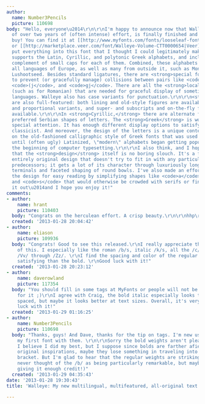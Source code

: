 ```yaml
---
author:
  name: Number3Pencils
  picture: 110698
body: "Hello, everyone\u2014\r\n\r\nI'm happy to announce now that Walleye, the culmination
  of over two years of (often intense) effort, is finally finished and available to
  buy! You can find it at [[http://www.myfonts.com/fonts/looseleaf-fonts/walleye/|MyFonts]]
  or [[http://marketplace.veer.com/font/Walleye-Volume-CTT0000654|Veer]].\r\n\r\n[img:sites/default/files/old-images/WalleyePoster1_6006.png]\r\n\r\nI've
  put everything into this font that I thought I could legitimately make. Walleye
  supports the Latin, Cyrillic, and polytonic Greek alphabets, and includes a full
  complement of small caps for each of them. Combined, these alphabets support nearly
  all languages of Europe, as well as many from outside it, such as Mongolian and
  Lushootseed. Besides standard ligatures, there are <strong>special forms</strong>
  to prevent (or gracefully manage) collisions between pairs like <code>f\u201D</code>,
  <code>(j</code>, and <code>gj</code>. There are all the <strong>local features</strong>
  (such as for Romanian) that are needed for graceful display of sometimes neglected
  languages. Walleye also has case variants for punctuation.\r\n\r\n<strong>Numerals</strong>
  are also full-featured: both lining and old-style figures are available in monowidth
  and proportional variants, and super- and subscripts and on-the-fly fractions are
  available.\r\n\r\nIn <strong>Cyrillic,</strong> there are alternate forms for the
  preferred Serbian shapes of letters. The <strong>Greek</strong> is worth a bit of
  special attention. It has enough different display options to satisfy even a demanding
  classicist. And moreover, the design of the letters is a unique contemporary take
  on the old-fashioned calligraphic style of Greek fonts that was used everywhere
  until (often ugly) Latinized, \"modern\" alphabets began getting popular around
  the beginning of computer typesetting.\r\n\r\nI also think, and I hope you do too,
  that the <strong>design</strong> itself is no boring slouch. It's a friendly and
  entirely original design that doesn't try to fit in with any particular historical
  predecessors; it gets a lot of its character through luxuriously long scroll-shaped
  terminals and faceted shaping of round bowls. I've also made an effort to unclutter
  the design for easy reading by simplifying shapes like <code>a</code>, <code>k</code>,
  and <code>s</code> that would otherwise be crowded with serifs or finials.\r\n\r\nCheck
  it out\u2014and I hope you enjoy it!"
comments:
- author:
    name: hrant
    picture: 110403
  body: "Congrats on the herculean effort. A crisp beauty.\r\n\r\nhhp\r\n"
  created: '2013-01-28 20:04:42'
- author:
    name: eliason
    picture: 109936
  body: "Congrats! Good to see this released.\r\nI really appreciate the originality
    of this. I especially like the roman /b/s, italic /k/s, all the /c/s, and italic
    /Vv/ through /Zz/. \r\nI find the spacing and color of the regular weights more
    satisfying than the bold. \r\nGood luck with it!"
  created: '2013-01-28 20:23:12'
- author:
    name: daverowland
    picture: 117354
  body: "You should fill in some tags at MyFonts or people will not be able to search
    for it ;)\r\nI agree with Craig, the bold italic especially looks too loosely
    spaced, but maybe it looks better at text sizes. Overall, it's very nice. Good
    luck with it!"
  created: '2013-01-29 01:16:25'
- author:
    name: Number3Pencils
    picture: 110698
  body: "Thanks, guys! And Dave, thanks for the tip on tags. I'm new using MyFonts\u2014it's
    my first font with them. \r\n\r\nSorry the bold weights aren't pleasing everyone.
    I believe I did my best, but I suppose since bolds are farther afield from my
    original inspirations, maybe they lose something in traveling into the new weight
    bracket. But I'm glad to hear that the regular weights are striking a chord. (I
    never thought of the /b/ as being particularly remarkable, but maybe I wasn't
    giving it enough credit!)"
  created: '2013-01-29 04:35:43'
date: '2013-01-28 19:30:43'
title: 'Walleye: My new multilingual, multifeatured, all-original text font'

---
```

